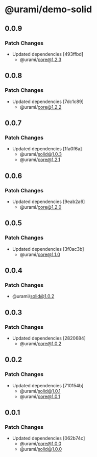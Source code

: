 # @urami/demo-solid

## 0.0.9

### Patch Changes

- Updated dependencies [493ffbd]
  - @urami/core@1.2.3

## 0.0.8

### Patch Changes

- Updated dependencies [7dc1c89]
  - @urami/core@1.2.2

## 0.0.7

### Patch Changes

- Updated dependencies [1fa0f6a]
  - @urami/solid@1.0.3
  - @urami/core@1.2.1

## 0.0.6

### Patch Changes

- Updated dependencies [9eab2a6]
  - @urami/core@1.2.0

## 0.0.5

### Patch Changes

- Updated dependencies [3f0ac3b]
  - @urami/core@1.1.0

## 0.0.4

### Patch Changes

- @urami/solid@1.0.2

## 0.0.3

### Patch Changes

- Updated dependencies [2820684]
  - @urami/core@1.0.2

## 0.0.2

### Patch Changes

- Updated dependencies [710154b]
  - @urami/solid@1.0.1
  - @urami/core@1.0.1

## 0.0.1

### Patch Changes

- Updated dependencies [062b74c]
  - @urami/core@1.0.0
  - @urami/solid@1.0.0
